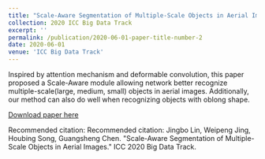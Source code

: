 ```yaml
---
title: "Scale-Aware Segmentation of Multiple-Scale Objects in Aerial Images"
collection: 2020 ICC Big Data Track
excerpt: ''
permalink: /publication/2020-06-01-paper-title-number-2
date: 2020-06-01
venue: 'ICC Big Data Track'
---
```


Inspired by attention mechanism and deformable convolution, this paper proposed a Scale-Aware module allowing network better recognize multiple-scale(large, medium, small) objects in aerial images. Additionally, our method can also do well when recognizing objects with oblong shape.

[Download paper here](http://mrluin.github.io/files/paper2.pdf)

Recommended citation: Recommended citation: Jingbo Lin, Weipeng Jing, Houbing Song, Guangsheng Chen. "Scale-Aware Segmentation of Multiple-Scale Objects in Aerial Images." ICC 2020 Big Data Track.
